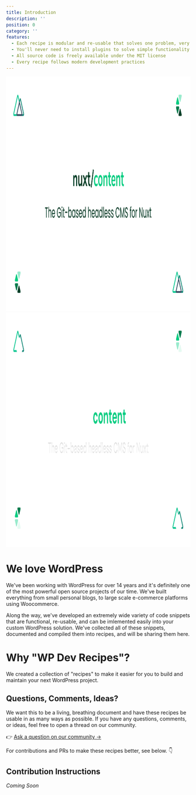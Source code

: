 ```yaml
---
title: Introduction
description: ''
position: 0
category: ''
features:
  - Each recipe is modular and re-usable that solves one problem, very well
  - You'll never need to install plugins to solve simple functionality
  - All source code is freely available under the MIT license
  - Every recipe follows modern development practices
---
```

<img src="/preview.png" class="light-img" width="1280" height="640" alt=""/>
<img src="/preview-dark.png" class="dark-img" width="1280" height="640" alt=""/>

# We love WordPress 
We've been working with WordPress for over 14 years and it's definitely one of the most powerful open source projects of our time. We've built everything from small personal blogs, to large scale e-commerce platforms using Woocommerce.

Along the way, we've developed an extremely wide variety of code snippets that are functional, re-usable, and can be imlemented easily into your custom WordPress solution. We've collected all of these snippets, documented and compiled them into recipes, and will be sharing them here.

# Why "WP Dev Recipes"?
We created a collection of "recipes" to make it easier for you to build and maintain your next WordPress project.

<list :items="features"></list>

## Questions, Comments, Ideas?
We want this to be a living, breathing document and have these recipes be usable in as many ways as possible. If you have any questions, comments, or ideas, feel free to open a thread on our community.

👉 [Ask a question on our community →](https://community.serversideup.net/c/open-source/wp-dev-recipes/29) 

For contributions and PRs to make these recipes better, see below. 👇

## Contribution Instructions
*Coming Soon*